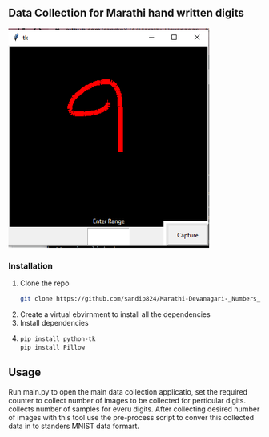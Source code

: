 ## Data Collection for Marathi hand written digits 
  ![application](app.PNG)

### Installation

1. Clone the repo
   ```sh
   git clone https://github.com/sandip824/Marathi-Devanagari-_Numbers_classifier.git
   ```
2. Create a virtual ebvirnment to install all the dependencies
3. Install dependencies
4. ```sh
   pip install python-tk
   pip install Pillow
   ```
   
  


<!-- USAGE EXAMPLES -->
## Usage
Run main.py to open the main data collection applicatio, set the required counter to collect number of images to be collected for perticular digits.
collects number of samples for everu digits. After collecting desired number of images with this tool use the pre-process script to conver this collected data in to standers MNIST data formart.
